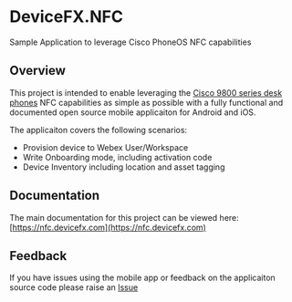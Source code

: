 # DeviceFX.NFC
Sample Application to leverage Cisco PhoneOS NFC capabilities

## Overview

This project is intended to enable leveraging the [Cisco 9800 series desk phones](https://www.webex.com/us/en/devices/phone-series/cisco-phone-9800-series.html) NFC capabilities as simple as possible with a fully functional and documented open source mobile applicaiton for Android and iOS.

The applicaiton covers the following scenarios:

* Provision device to Webex User/Workspace
* Write Onboarding mode, including activation code
* Device Inventory including location and asset tagging

## Documentation

The main documentation for this project can be viewed here: [https://nfc.devicefx.com](https://nfc.devicefx.com)

## Feedback

If you have issues using the mobile app or feedback on the applicaiton source code please raise an [Issue](https://github.com/unifiedfx/DeviceFX.NFC/issues/new)

